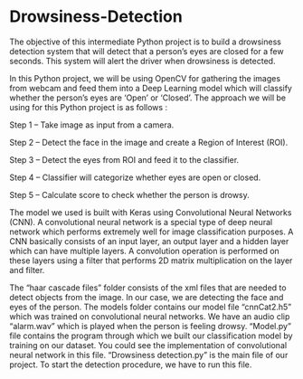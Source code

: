 # Drowsiness-Detection
The objective of this intermediate Python project is to build a drowsiness detection system that will detect that a person’s eyes are closed for a few seconds. This system will alert the driver when drowsiness is detected.

In this Python project, we will be using OpenCV for gathering the images from webcam and feed them into a Deep Learning model which will classify whether the person’s eyes are ‘Open’ or ‘Closed’. The approach we will be using for this Python project is as follows :

Step 1 – Take image as input from a camera.

Step 2 – Detect the face in the image and create a Region of Interest (ROI).

Step 3 – Detect the eyes from ROI and feed it to the classifier.

Step 4 – Classifier will categorize whether eyes are open or closed.

Step 5 – Calculate score to check whether the person is drowsy.

The model we used is built with Keras using Convolutional Neural Networks (CNN). A convolutional neural network is a special type of deep neural network which performs extremely well for image classification purposes. A CNN basically consists of an input layer, an output layer and a hidden layer which can have multiple layers. A convolution operation is performed on these layers using a filter that performs 2D matrix multiplication on the layer and filter.

The “haar cascade files” folder consists of the xml files that are needed to detect objects from the image. In our case, we are detecting the face and eyes of the person.
The models folder contains our model file “cnnCat2.h5” which was trained on convolutional neural networks.
We have an audio clip “alarm.wav” which is played when the person is feeling drowsy.
“Model.py” file contains the program through which we built our classification model by training on our dataset. You could see the implementation of convolutional neural network in this file.
“Drowsiness detection.py” is the main file of our project. To start the detection procedure, we have to run this file.
